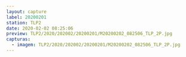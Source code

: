 ```yaml
---
layout: capture
label: 20200201
station: TLP2
date: 2020-02-02 08:25:06
preview: TLP2/2020/202002/20200201/M20200202_082506_TLP_2P.jpg
capturas:
  - imagem: TLP2/2020/202002/20200201/M20200202_082506_TLP_2P.jpg
---
```

